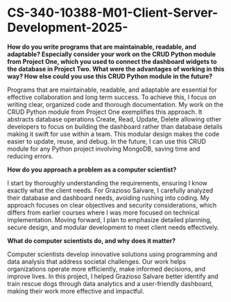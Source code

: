 # CS-340-10388-M01-Client-Server-Development-2025-

**How do you write programs that are maintainable, readable, and adaptable? Especially consider your work on the CRUD Python module from Project One, which you used to connect the dashboard widgets to the database in Project Two. What were the advantages of working in this way? How else could you use this CRUD Python module in the future?**

Programs that are maintainable, readable, and adaptable are essential for effective collaboration and long term success. To achieve this, I focus on writing clear, organized code and thorough documentation. My work on the CRUD Python module from Project One exemplifies this approach. It abstracts database operations Create, Read, Update, Delete allowing other developers to focus on building the dashboard rather than database details making it swift for use within a team. This modular design makes the code easier to update, reuse, and debug. In the future, I can use this CRUD module for any Python project involving MongoDB, saving time and reducing errors.

**How do you approach a problem as a computer scientist?**  

I start by thoroughly understanding the requirements, ensuring I know exactly what the client needs. For Grazioso Salvare, I carefully analyzed their database and dashboard needs, avoiding rushing into coding. My approach focuses on clear objectives and security considerations, which differs from earlier courses where I was more focused on technical implementation. Moving forward, I plan to emphasize detailed planning, secure design, and modular development to meet client needs effectively.

**What do computer scientists do, and why does it matter?**  

Computer scientists develop innovative solutions using programming and data analysis that address societal challenges. Our work helps organizations operate more efficiently, make informed decisions, and improve lives. In this project, I helped Grazioso Salvare better identify and train rescue dogs through data analytics and a user-friendly dashboard, making their work more effective and impactful.
